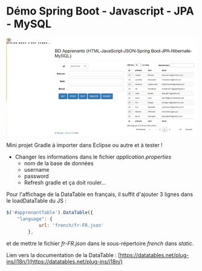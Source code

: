 # Démo Spring Boot - Javascript - JPA - MySQL

![projet démo](images/datatable-fr.png)

Mini projet Gradle à importer dans Eclipse ou autre et à tester !

- Changer les informations dans le fichier *application.properties*
    - nom de la base de données
    - username
    - password
    - Refresh gradle et ça doit rouler...

Pour l'affichage de la DataTable en français, il suffit d'ajouter 3 lignes dans le loadDataTable du JS :

```javascript
$('#apprenantTable').DataTable({
    "language": {
            url: 'french/fr-FR.json'
        },
```

et de mettre le fichier *fr-FR.json* dans le sous-répertoire *french* dans *static*. 

Lien vers la documentation de la DataTable : [https://datatables.net/plug-ins/i18n/](https://datatables.net/plug-ins/i18n/)
